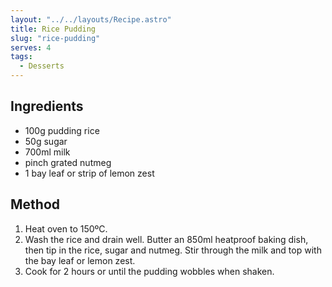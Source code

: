 ```yaml
---
layout: "../../layouts/Recipe.astro"
title: Rice Pudding
slug: "rice-pudding"
serves: 4
tags:
  - Desserts
---
```


## Ingredients

- 100g pudding rice
- 50g sugar
- 700ml milk
- pinch grated nutmeg
- 1 bay leaf or strip of lemon zest

## Method

1. Heat oven to 150ºC.
1. Wash the rice and drain well. Butter an 850ml heatproof baking dish, then tip in the rice, sugar and nutmeg. Stir through the milk and top with the bay leaf or lemon zest.
1. Cook for 2 hours or until the pudding wobbles when shaken.
